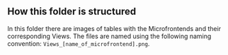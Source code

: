 ## How this folder is structured

In this folder there are images of tables with the Microfrontends and their corresponding Views.
The files are named using the following naming convention: `Views_[name_of_microfrontend].png`.